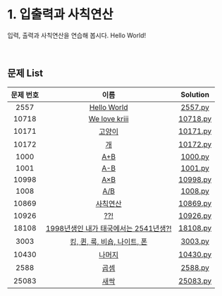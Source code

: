 # 1. 입출력과 사칙연산
입력, 출력과 사칙연산을 연습해 봅시다. Hello World!

<br>

## 문제 List
|문제 번호|이름|Solution|
|:---:|:---:|:---:|
|2557|[Hello World](https://www.acmicpc.net/problem/2557)|[2557.py](https://github.com/tjswodud/BOJ-with-python/blob/master/level%201/2557.py)|
|10718|[We love kriii](https://www.acmicpc.net/problem/10718)|[10718.py](https://github.com/tjswodud/BOJ-with-python/blob/master/level%201/10718.py)|
|10171|[고양이](https://www.acmicpc.net/problem/10171)|[10171.py](https://github.com/tjswodud/BOJ-with-python/blob/master/level%201/10171.py)|
|10172|[개](https://www.acmicpc.net/problem/10172)|[10172.py](https://github.com/tjswodud/BOJ-with-python/blob/master/level%201/10172.py)|
|1000|[A+B](https://www.acmicpc.net/problem/1000)|[1000.py](https://github.com/tjswodud/BOJ-with-python/blob/master/level%201/1000.py)|
|1001|[A-B](https://www.acmicpc.net/problem/1001)|[1001.py](https://github.com/tjswodud/BOJ-with-python/blob/master/level%201/1001.py)|
|10998|[A×B](https://www.acmicpc.net/problem/10998)|[10998.py](https://github.com/tjswodud/BOJ-with-python/blob/master/level%201/10998.py)|
|1008|[A/B](https://www.acmicpc.net/problem/1008)|[1008.py](https://github.com/tjswodud/BOJ-with-python/blob/master/level%201/1008.py)|
|10869|[사칙연산](https://www.acmicpc.net/problem/10869)|[10869.py](https://github.com/tjswodud/BOJ-with-python/blob/master/level%201/10869.py)|
|10926|[??!](https://www.acmicpc.net/problem/10926)|[10926.py](https://github.com/tjswodud/BOJ-with-python/blob/master/level%201/10926.py)|
|18108|[1998년생인 내가 태국에서는 2541년생?!](https://www.acmicpc.net/problem/18108)|[18108.py](https://github.com/tjswodud/BOJ-with-python/blob/master/level%201/18108.py)|
|3003|[킹, 퀸, 룩, 비숍, 나이트, 폰](https://www.acmicpc.net/problem/3003)|[3003.py](https://github.com/tjswodud/BOJ-with-python/blob/master/level%201/3003.py)|
|10430|[나머지](https://www.acmicpc.net/problem/10430)|[10430.py](https://github.com/tjswodud/BOJ-with-python/blob/master/level%201/10430.py)|
|2588|[곱셈](https://www.acmicpc.net/problem/2588)|[2588.py](https://github.com/tjswodud/BOJ-with-python/blob/master/level%201/2588.py)|
|25083|[새싹](https://www.acmicpc.net/problem/25083)|[25083.py](https://github.com/tjswodud/BOJ-with-python/blob/master/level%201/25083.py)|